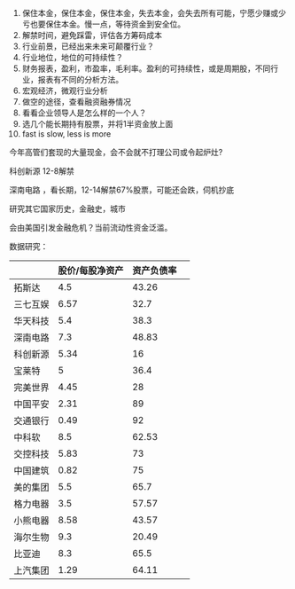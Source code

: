 1. 保住本金，保住本金，保住本金，失去本金，会失去所有可能，宁愿少赚或少亏也要保住本金。慢一点，等待资金到安全位。
2. 解禁时间，避免踩雷，评估各方筹码成本
3. 行业前景，已经出来未来可颠覆行业？
4. 行业地位，地位的可持续性？
5. 财务报表，盈利，市盈率，毛利率。盈利的可持续性，或是周期股，不同行业，报表有不同的分析方法。
6. 宏观经济，微观行业分析
7. 做空的途径，查看融资融券情况
8. 看看企业领导人是怎么样的一个人？
9. 选几个能长期持有股票，并将1半资金放上面
10. fast is slow, less is more



今年高管们套现的大量现金，会不会就不打理公司或令起炉灶?

科创新源 12-8解禁

深南电路 ，看长期，12-14解禁67%股票，可能还会跌，伺机抄底



研究其它国家历史，金融史，城市

会由美国引发金融危机？当前流动性资金泛滥。



数据研究：

|          | 股价/每股净资产 | 资产负债率 |      |
| -------- | --------------- | ---------- | ---- |
| 拓斯达   | 4.5             | 43.26      |      |
| 三七互娱 | 6.57            | 32.7       |      |
| 华天科技 | 5.4             | 38.3       |      |
| 深南电路 | 7.3             | 48.83      |      |
| 科创新源 | 5.34            | 16         |      |
| 宝莱特   | 5               | 36.4       |      |
| 完美世界 | 4.45            | 28         |      |
| 中国平安 | 2.31            | 89         |      |
| 交通银行 | 0.49            | 92         |      |
| 中科软   | 8.5             | 62.53      |      |
| 交控科技 | 5.83            | 73         |      |
| 中国建筑 | 0.82            | 75         |      |
| 美的集团 | 5.5             | 65.7       |      |
| 格力电器 | 3.5             | 57.57      |      |
| 小熊电器 | 8.58            | 43.57      |      |
| 海尔生物 | 9.3             | 20.49      |      |
| 比亚迪   | 8.3             | 65.5       |      |
| 上汽集团 | 1.29            | 64.11      |      |



